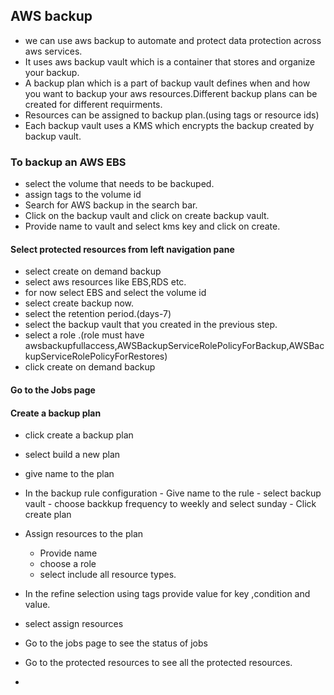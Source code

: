 ## AWS backup
-  we can use aws backup to automate and protect data protection across aws services.
-  It uses aws backup vault which is a container that stores and organize your backup.
-  A backup plan which is a part of backup vault defines when and how you want to backup your aws resources.Different backup plans can be created for different requirments.
-  Resources can be assigned to backup plan.(using tags or resource ids)
-  Each backup vault uses a KMS which encrypts the backup created by backup vault.

### To backup an AWS EBS 
- select the volume that needs to be backuped.
- assign tags to the volume id
- Search for AWS backup in the search bar.
- Click on the backup vault and click on create backup vault.
- Provide name to vault and select kms key and click on create.

#### Select protected resources from left navigation pane
- select create on demand backup
- select aws resources like EBS,RDS etc.
- for now select EBS and select the volume id
- select create backup now.
- select the retention period.(days-7)
- select the backup vault that you created in the previous step.
- select a role .(role must have awsbackupfullaccess,AWSBackupServiceRolePolicyForBackup,AWSBackupServiceRolePolicyForRestores)
- click create on demand backup
#### Go to the Jobs page
#### Create a backup plan
- click create a backup plan
- select build a new plan
- give name to the plan
- In the  backup rule configuration
         - Give name to the rule
         - select backup vault
         - choose backkup frequency to weekly and select sunday
         - Click create plan
- Assign resources to the plan
     -  Provide name
     -  choose a role
     -  select include all resource types.

-  In the refine selection using tags provide value for key ,condition and value.
-  select assign resources
-  Go to the jobs page to see the status of jobs
-  Go to the protected resources to see all the protected resources.
-  
